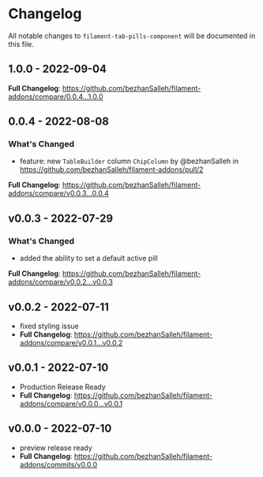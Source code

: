 # Changelog

All notable changes to `filament-tab-pills-component` will be documented in this file.

## 1.0.0 - 2022-09-04

**Full Changelog**: https://github.com/bezhanSalleh/filament-addons/compare/0.0.4...1.0.0

## 0.0.4 - 2022-08-08

### What's Changed

- feature: new `TableBuilder` column `ChipColumn` by @bezhanSalleh in https://github.com/bezhanSalleh/filament-addons/pull/2

**Full Changelog**: https://github.com/bezhanSalleh/filament-addons/compare/v0.0.3...0.0.4

## v0.0.3 - 2022-07-29

### What's Changed

- added the ability to set a default active pill

**Full Changelog**: https://github.com/bezhanSalleh/filament-addons/compare/v0.0.2...v0.0.3

## v0.0.2 - 2022-07-11

- fixed styling issue
- **Full Changelog**: https://github.com/bezhanSalleh/filament-addons/compare/v0.0.1...v0.0.2

## v0.0.1 - 2022-07-10

- Production Release Ready
- **Full Changelog**: https://github.com/bezhanSalleh/filament-addons/compare/v0.0.0...v0.0.1

## v0.0.0 - 2022-07-10

- preview release ready
- **Full Changelog**: https://github.com/bezhanSalleh/filament-addons/commits/v0.0.0
